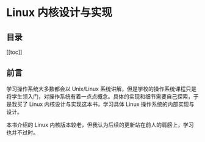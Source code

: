 # Linux 内核设计与实现

## 目录

[[toc]]

## 前言

学习操作系统大多数都会以 Unix/Linux 系统讲解，但是学校的操作系统课程只是将学生领入门，对操作系统有着一点点概念。具体的实现和细节需要自己探索，于是我买了 Linux 内核设计与实现这本书，学习具体 Linux 操作系统的内部实现与设计。

本书介绍的 Linux 内核版本较老，但我认为后续的更新站在前人的肩膀上，学习也并不过时。